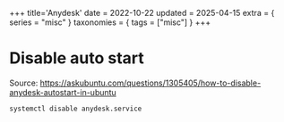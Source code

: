 +++
title='Anydesk'
date = 2022-10-22
updated = 2025-04-15
extra = { series = "misc" }
taxonomies = { tags = ["misc"] }
+++

# Disable auto start

Source: <https://askubuntu.com/questions/1305405/how-to-disable-anydesk-autostart-in-ubuntu>

```sh
systemctl disable anydesk.service
```
